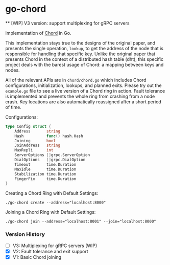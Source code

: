 # go-chord

** [WIP] V3 version: support multiplexing for gRPC servers

Implementation of [Chord](https://pdos.csail.mit.edu/papers/chord:sigcomm01/chord_sigcomm.pdf) in Go.

This implementation stays true to the designs of the original paper, and 
presents the single operation, `lookup`, to get the address of the node that 
is responsible for handling that specific key. Unlike the original paper that 
presents Chord in the context of a distributed hash table (dht), this specific 
project deals with the barest usage of Chord: a mapping between keys and nodes. 

All of the relevant APIs are in `chord/chord.go` which includes Chord configurations, 
initialization, lookups, and planned exits. Please try out the `example.go` file to see 
a live version of a Chord ring in action. Fault tolerance is implemented and prevents 
the whole ring from crashing from a node crash. Key locations are also automatically 
reassigned after a short period of time.

Configurations:
```go
type Config struct {
	Address       string
	Hash          func() hash.Hash
	Joining       bool
	JoinAddress   string
	MaxRepli      int
	ServerOptions []grpc.ServerOption
	DialOptions   []grpc.DialOption
	Timeout       time.Duration
	MaxIdle       time.Duration
	Stabilization time.Duration
	FingerFix     time.Duration
}
```

Creating a Chord Ring with Default Settings:
```
./go-chord create --address="localhost:8000"
```
Joining a Chord Ring with Default Settings:
```
./go-chord join --address="localhost:8001" --join="localhost:8000"
```

### Version History
- [ ] V3: Multiplexing for gRPC servers (WIP)
- [X] V2: Fault tolerance and exit support
- [X] V1: Basic Chord joining
